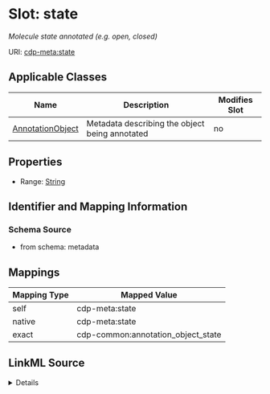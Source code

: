 

# Slot: state


_Molecule state annotated (e.g. open, closed)_



URI: [cdp-meta:state](metadatastate)



<!-- no inheritance hierarchy -->





## Applicable Classes

| Name | Description | Modifies Slot |
| --- | --- | --- |
| [AnnotationObject](AnnotationObject.md) | Metadata describing the object being annotated |  no  |







## Properties

* Range: [String](String.md)





## Identifier and Mapping Information







### Schema Source


* from schema: metadata




## Mappings

| Mapping Type | Mapped Value |
| ---  | ---  |
| self | cdp-meta:state |
| native | cdp-meta:state |
| exact | cdp-common:annotation_object_state |




## LinkML Source

<details>
```yaml
name: state
description: Molecule state annotated (e.g. open, closed)
from_schema: metadata
exact_mappings:
- cdp-common:annotation_object_state
rank: 1000
alias: state
owner: AnnotationObject
domain_of:
- AnnotationObject
range: string
inlined: true
inlined_as_list: true

```
</details>
